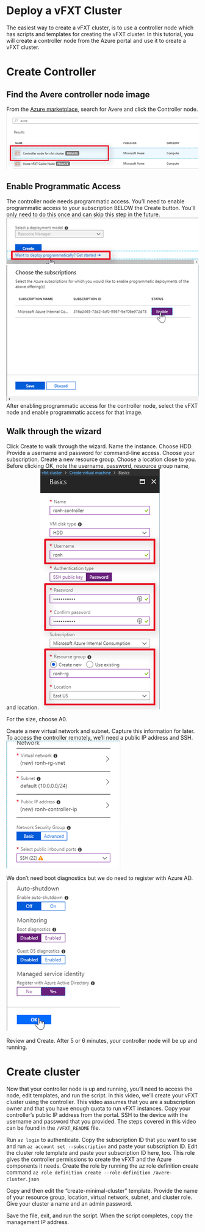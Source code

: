 # Deploy a vFXT Cluster
The easiest way to create a vFXT cluster, is to use a controller node which has scripts and templates for creating the vFXT cluster. In this tutorial, you will create a controller node from the Azure portal and use it to create a vFXT cluster.

# Create Controller

## Find the Avere controller node image
From the [Azure marketplace](https://ms.portal.azure.com/#blade/Microsoft_Azure_Marketplace/GalleryFeaturedMenuItemBlade/selectedMenuItemId/home), search for Avere and click the Controller node.  
<img src="images/1selectcontroller.png">

## Enable Programmatic Access
The controller node needs programmatic access. You’ll need to enable programmatic access to your subscription BELOW the Create button. You’ll only need to do this once and can skip this step in the future. 
<img src="images/2 - programmatic access link b.png">
<img src="images/3 - enable programmatic access b.png">
After enabling programmatic access for the controller node, select the vFXT node and enable programmatic access for that image.

## Walk through the wizard
Click Create to walk through the wizard.
Name the instance.
Choose HDD.
Provide a username and password for command-line access. 
Choose your subscription.
Create a new resource group.
Choose a location close to you.
Before clicking OK, note the username, password, resource group name, and location.
<img src="images/4 - capture page 1 b.png">

For the size, choose A0.

Create a new virtual network and subnet. Capture this information for later.
To access the controller remotely, we’ll need a public IP address and SSH.
<img src="images/5 - vnet info b.png">

We don’t need boot diagnostics but we do need to register with Azure AD.
<img src="images/6 - boot and MSI b.png">

Review and Create. After 5 or 6 minutes, your controller node will be up and running.

# Create cluster
Now that your controller node is up and running, you’ll need to access the node, edit templates, and run the script. In this video, we’ll create your vFXT cluster using the controller.
This video assumes that you are a subscription owner and that you have enough quota to run vFXT instances.
Copy your controller’s public IP address from the portal. SSH to the device with the username and password that you provided.
The steps covered in this video can be found in the ```/VFXT_README``` file.

Run ```az login``` to authenticate.
Copy the subscription ID that you want to use and run ```az account set --subscription``` and paste your subscription ID.
Edit the cluster role template and paste your subscription ID here, too. This role gives the controller permissions to create the vFXT and the Azure components it needs.
Create the role by running the az role definition create command 
```az role definition create --role-definition /avere-cluster.json```

Copy and then edit the “create-minimal-cluster” template. 
Provide the name of your resource group, location, virtual network, subnet, and cluster role. Give your cluster a name and an admin password.

Save the file, exit, and run the script. When the script completes, copy the management IP address.